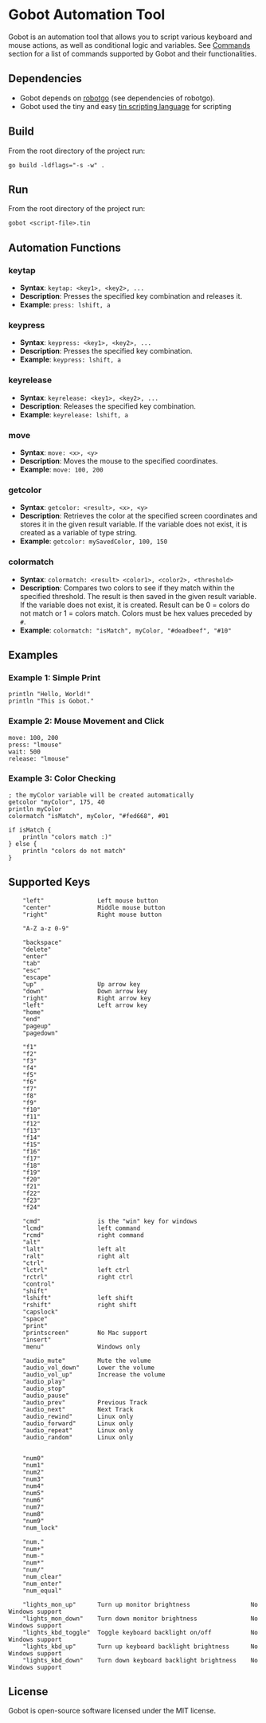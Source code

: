 
# Gobot Automation Tool

Gobot is an automation tool that allows you to script various keyboard and mouse actions, as well as conditional logic and variables.
See [Commands](#commands) section for a list of commands supported by Gobot and their functionalities.

## Dependencies
- Gobot depends on [robotgo](https://github.com/go-vgo/robotgo) (see dependencies of robotgo).
- Gobot used the tiny and easy [tin scripting language](https://github.com/RednibCoding/tinvm) for scripting

## Build
From the root directory of the project run: 
```
go build -ldflags="-s -w" .
```

## Run
From the root directory of the project run: 
```
gobot <script-file>.tin
```

## Automation Functions

### keytap
- **Syntax**: `keytap: <key1>, <key2>, ...`
- **Description**: Presses the specified key combination and releases it.
- **Example**: `press: lshift, a`

### keypress
- **Syntax**: `keypress: <key1>, <key2>, ...`
- **Description**: Presses the specified key combination.
- **Example**: `keypress: lshift, a`

### keyrelease
- **Syntax**: `keyrelease: <key1>, <key2>, ...`
- **Description**: Releases the specified key combination.
- **Example**: `keyrelease: lshift, a`

### move
- **Syntax**: `move: <x>, <y>`
- **Description**: Moves the mouse to the specified coordinates.
- **Example**: `move: 100, 200`

### getcolor
- **Syntax**: `getcolor: <result>, <x>, <y>`
- **Description**: Retrieves the color at the specified screen coordinates and stores it in the given result variable. If the variable does not exist, it is created as a variable of type string.
- **Example**: `getcolor: mySavedColor, 100, 150`

### colormatch
- **Syntax**: `colormatch: <result> <color1>, <color2>, <threshold>`
- **Description**: Compares two colors to see if they match within the specified threshold. The result is then saved in the given result variable. If the variable does not exist, it is created. Result can be 0 = colors do not match or 1 = colors match. Colors must be hex values preceded by `#`.
- **Example**: `colormatch: "isMatch", myColor, "#deadbeef", "#10"`

## Examples

### Example 1: Simple Print
```
println "Hello, World!"
println "This is Gobot."
```

### Example 2: Mouse Movement and Click
```
move: 100, 200
press: "lmouse"
wait: 500
release: "lmouse"
```

### Example 3: Color Checking
```
; the myColor variable will be created automatically
getcolor "myColor", 175, 40
println myColor
colormatch "isMatch", myColor, "#fed668", #01

if isMatch {
    println "colors match :)"
} else {
	println "colors do not match"
}
```

## Supported Keys

```
	"left"               Left mouse button
	"center"             Middle mouse button
	"right"              Right mouse button

	"A-Z a-z 0-9"

	"backspace"
	"delete"
	"enter"
	"tab"
	"esc"
	"escape"
	"up"		         Up arrow key
	"down"		         Down arrow key
	"right"		         Right arrow key
	"left"		         Left arrow key
	"home"
	"end"
	"pageup"
	"pagedown"

	"f1"
	"f2"
	"f3"
	"f4"
	"f5"
	"f6"
	"f7"
	"f8"
	"f9"
	"f10"
	"f11"
	"f12"
	"f13"
	"f14"
	"f15"
	"f16"
	"f17"
	"f18"
	"f19"
	"f20"
	"f21"
	"f22"
	"f23"
	"f24"

	"cmd"		         is the "win" key for windows
	"lcmd"		         left command
	"rcmd"		         right command
	"alt"         
	"lalt"		         left alt
	"ralt"		         right alt
	"ctrl"         
	"lctrl"		         left ctrl
	"rctrl"		         right ctrl
	"control"         
	"shift"         
	"lshift"	         left shift
	"rshift"	         right shift
	"capslock"
	"space"
	"print"
	"printscreen"        No Mac support
	"insert"
	"menu"				 Windows only

	"audio_mute"		 Mute the volume
	"audio_vol_down"	 Lower the volume
	"audio_vol_up"		 Increase the volume
	"audio_play"
	"audio_stop"
	"audio_pause"
	"audio_prev"		 Previous Track
	"audio_next"		 Next Track
	"audio_rewind"       Linux only
	"audio_forward"      Linux only
	"audio_repeat"       Linux only
	"audio_random"       Linux only


	"num0"
	"num1"
	"num2"
	"num3"
	"num4"
	"num5"
	"num6"
	"num7"
	"num8"
	"num9"
	"num_lock"

	"num."
	"num+"
	"num-"
	"num*"
	"num/"
	"num_clear"
	"num_enter"
	"num_equal"

	"lights_mon_up"		 Turn up monitor brightness					No Windows support
	"lights_mon_down"	 Turn down monitor brightness				No Windows support
	"lights_kbd_toggle"	 Toggle keyboard backlight on/off			No Windows support
	"lights_kbd_up"		 Turn up keyboard backlight brightness		No Windows support
	"lights_kbd_down"	 Turn down keyboard backlight brightness	No Windows support
```

## License
Gobot is open-source software licensed under the MIT license.